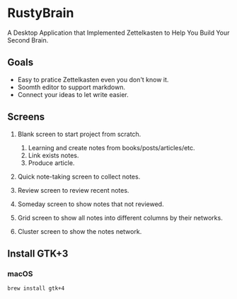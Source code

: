 # RustyBrain

A Desktop Application that Implemented Zettelkasten to Help You Build Your Second Brain.


## Goals

- Easy to pratice Zettelkasten even you don't know it.
- Soomth editor to support markdown.
- Connect your ideas to let write easier.

## Screens

1. Blank screen to start project from scratch.

    1. Learning and create notes from books/posts/articles/etc.
    2. Link exists notes.
    3. Produce article.

2. Quick note-taking screen to collect notes.
3. Review screen to review recent notes.
4. Someday screen to show notes that not reviewed.
5. Grid screen to show all notes into different columns by their networks.
6. Cluster screen to show the notes network.

## Install GTK+3

### macOS

``` shell
brew install gtk+4
```
